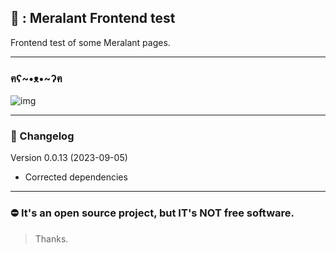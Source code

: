 ## 🥖 : Meralant Frontend test

Frontend test of some Meralant pages.

<hr>

### ฅʕ~•ᴥ•~ʔฅ
![img](https://cdn.discordapp.com/attachments/648924371095781388/1104018125667713104/banner_10.png)

<hr>


### 📄 Changelog

Version 0.0.13 (2023-09-05)

- Corrected dependencies

<hr>

### ⛔ It's an open source project, but IT's NOT free software.
> Thanks.
